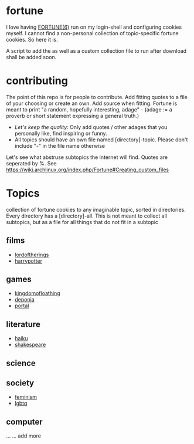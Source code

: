 # fortune
I love having [FORTUNE(6)](https://www.freebsd.org/cgi/man.cgi?query=fortune&sektion=6&manpath=FreeBSD+6.4-RELEASE) run on my login-shell and configuring cookies myself. I cannot find a non-personal collection of topic-specific fortune cookies. So here it is.

A script to add the as well as a custom collection file to run after download shall be added soon.

# contributing
The point of this repo is for people to contribute. Add fitting quotes to a file of your choosing or create an own. Add source when fitting. Fortune is meant to print "a random, hopefully interesting, adage" - (adage := a proverb or short statement expressing a general truth.)

* *Let's keep the quality*: Only add quotes / other adages that you personally like, find inspiring or funny.
* All topics should have an own file named [directory]-topic. Please don't include "-" in the file name otherwise

Let's see what abstruse subtopics the internet will find. 
Quotes are seperated by %.
See https://wiki.archlinux.org/index.php/Fortune#Creating_custom_files

# Topics
collection of fortune cookies to any imaginable topic, sorted in directories. Every directory has a [directory]-all. This is not meant to collect all subtopics, but as a file for all things that do not fit in a subtopic
## films
* [lordoftherings](https://en.wikipedia.org/wiki/The_Lord_of_the_Rings)
* [harrypotter](https://en.wikipedia.org/wiki/Harry_Potter)
## games
* [kingdomofloathing](https://en.wikipedia.org/wiki/Kingdom_of_Loathing)
* [deponia](https://en.wikipedia.org/wiki/Deponia_(video_game))
* [portal](https://en.wikipedia.org/wiki/Portal_(video_game))
## literature
* [haiku](https://en.wikipedia.org/wiki/Haiku)
* [shakespeare](https://en.wikipedia.org/wiki/William_Shakespeare)
## science

## society
* [feminism](https://en.wikipedia.org/wiki/Feminism)
* [lgbtq](https://en.wikipedia.org/wiki/LGBT)

## computer

...
... add more
